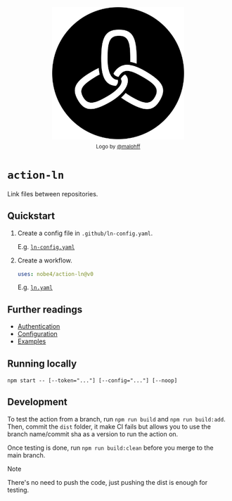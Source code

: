 <div align="center">
  <img width="300" src="https://github.com/nobe4/action-ln/blob/main/docs/logo.png" /> <br>
  <sub>Logo by <a href="https://www.instagram.com/malohff">@malohff</a></sub>
</div>

# `action-ln`

Link files between repositories.

## Quickstart

1. Create a config file in `.github/ln-config.yaml`.

    E.g. [`ln-config.yaml`](.github/ln-config.yaml)

2. Create a workflow.

    ```yaml
    uses: nobe4/action-ln@v0
    ```

    E.g. [`ln.yaml`](.github/workflows/ln.yaml)

## Further readings

- [Authentication](/docs/authentication.md)
- [Configuration](/docs/configuration.md)
- [Examples](/docs/examples.md)

## Running locally

```shell
npm start -- [--token="..."] [--config="..."] [--noop]
```

## Development

To test the action from a branch, run `npm run build` and `npm run build:add`.
Then, commit the `dist` folder, it make CI fails but allows you to use the
branch name/commit sha as a version to run the action on.

Once testing is done, run `npm run build:clean` before you merge to the main branch.

> [!NOTE]
> There's no need to push the code, just pushing the dist is enough for testing.

